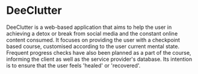 # DeeClutter
DeeClutter is a web-based application that aims to help the user in achieving a detox or break from social media and the constant online content consumed. It focuses on providing the user with a checkpoint based course, customised according to the user current mental state. Frequent progress checks have also been planned as a part of the course, informing the client as well as the service provider's database. Its intention is to ensure that the user feels 'healed' or 'recovered'.
